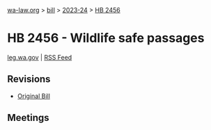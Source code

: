 [wa-law.org](/) > [bill](/bill/) > [2023-24](/bill/2023-24/) > [HB 2456](/bill/2023-24/hb/2456/)

# HB 2456 - Wildlife safe passages
[leg.wa.gov](https://app.leg.wa.gov/billsummary?BillNumber=2456&Year=2023&Initiative=false) | [RSS Feed](./rss.xml)

## Revisions
* [Original Bill](1/)

## Meetings